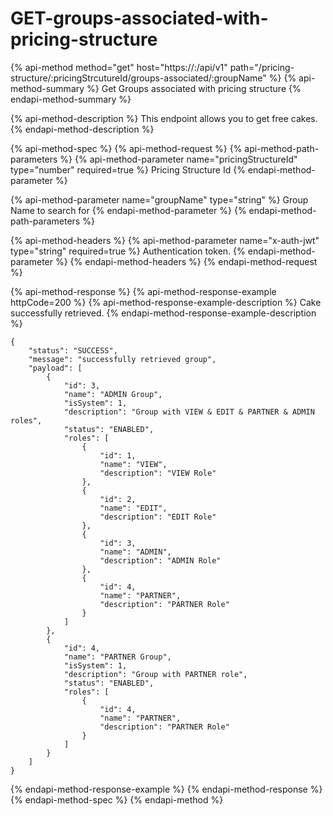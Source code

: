 # GET-groups-associated-with-pricing-structure

{% api-method method="get" host="https://<host>:<port>/api/v1" path="/pricing-structure/:pricingStrcutureId/groups-associated/:groupName" %}
{% api-method-summary %}
Get Groups associated with pricing structure
{% endapi-method-summary %}

{% api-method-description %}
This endpoint allows you to get free cakes.
{% endapi-method-description %}

{% api-method-spec %}
{% api-method-request %}
{% api-method-path-parameters %}
{% api-method-parameter name="pricingStructureId" type="number" required=true %}
Pricing Structure Id
{% endapi-method-parameter %}

{% api-method-parameter name="groupName" type="string" %}
Group Name to search for
{% endapi-method-parameter %}
{% endapi-method-path-parameters %}

{% api-method-headers %}
{% api-method-parameter name="x-auth-jwt" type="string" required=true %}
Authentication token.
{% endapi-method-parameter %}
{% endapi-method-headers %}
{% endapi-method-request %}

{% api-method-response %}
{% api-method-response-example httpCode=200 %}
{% api-method-response-example-description %}
Cake successfully retrieved.
{% endapi-method-response-example-description %}

```
{
    "status": "SUCCESS",
    "message": "successfully retrieved group",
    "payload": [
        {
            "id": 3,
            "name": "ADMIN Group",
            "isSystem": 1,
            "description": "Group with VIEW & EDIT & PARTNER & ADMIN roles",
            "status": "ENABLED",
            "roles": [
                {
                    "id": 1,
                    "name": "VIEW",
                    "description": "VIEW Role"
                },
                {
                    "id": 2,
                    "name": "EDIT",
                    "description": "EDIT Role"
                },
                {
                    "id": 3,
                    "name": "ADMIN",
                    "description": "ADMIN Role"
                },
                {
                    "id": 4,
                    "name": "PARTNER",
                    "description": "PARTNER Role"
                }
            ]
        },
        {
            "id": 4,
            "name": "PARTNER Group",
            "isSystem": 1,
            "description": "Group with PARTNER role",
            "status": "ENABLED",
            "roles": [
                {
                    "id": 4,
                    "name": "PARTNER",
                    "description": "PARTNER Role"
                }
            ]
        }
    ]
}
```
{% endapi-method-response-example %}
{% endapi-method-response %}
{% endapi-method-spec %}
{% endapi-method %}



